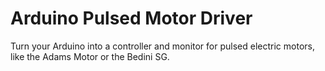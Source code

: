 # Arduino Pulsed Motor Driver
Turn your Arduino into a controller and monitor for pulsed electric motors, like the Adams Motor or the Bedini SG.
